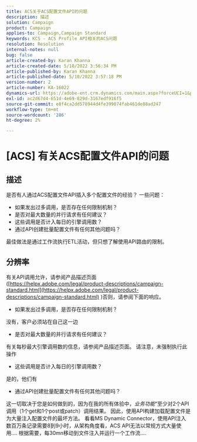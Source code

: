 ```yaml
---
title: ACS关于ACS配置文件API的问题
description: 描述
solution: Campaign
product: Campaign
applies-to: Campaign,Campaign Standard
keywords: KCS - ACS Profile API相关的ACS问题
resolution: Resolution
internal-notes: null
bug: false
article-created-by: Karan Khanna
article-created-date: 5/10/2022 3:56:34 PM
article-published-by: Karan Khanna
article-published-date: 5/10/2022 3:57:18 PM
version-number: 2
article-number: KA-16022
dynamics-url: https://adobe-ent.crm.dynamics.com/main.aspx?forceUCI=1&pagetype=entityrecord&etn=knowledgearticle&id=6cac85be-79d0-ec11-a7b5-00224809c556
exl-id: ac2d67d4-651d-4e69-829d-3167edf916f5
source-git-commit: e8f4ca2dd578944d4fe399074fab461de88ad247
workflow-type: tm+mt
source-wordcount: '286'
ht-degree: 2%

---
```


# [ACS] 有关ACS配置文件API的问题

## 描述


是否有人通过ACS配置文件API插入多个配置文件的经验？ 一些问题：

- 如果发出过多调用，是否存在任何限制机制？
- 是否对最大数量的并行请求有任何建议？
- 这些调用是否计入每日的引擎调用数？
- 通过API创建批量配置文件有任何其他问题吗？


最佳做法是通过工作流执行ETL活动，但只想了解使用API路由的限制。


## 分辨率


有关API调用允许，请参阅产品描述页面([https://helpx.adobe.com/legal/product-descriptions/campaign-standard.html](https://helpx.adobe.com/legal/product-descriptions/campaign-standard.html) )否则，请参阅下面的响应。



- 如果发出过多调用，是否存在任何限制机制？


没有，客户必须站在自己这一边

- 是否对最大数量的并行请求有任何建议？


有关每秒最大引擎调用数的信息，请参阅产品描述页面。 请注意，未强制执行此操作

- 这些调用是否计入每日的引擎调用数？


是的，他们有

- 通过API创建批量配置文件有任何其他问题吗？


这一切取决于您是如何做到的，因为在我的所有体验中，*业务功能*“至少对2个API调用（1个get和1个post或patch）调用结果。 因此，使用API构建加载配置文件是为大量注入配置文件的最坏方法。 看看MS Dynamic Connector，使用API注入数百万条记录需要8到9小时，从架构角度看，ACS API无法以常规方式大量使用.... 根据需要，每30mn移动到文件注入并运行一个工作流....

